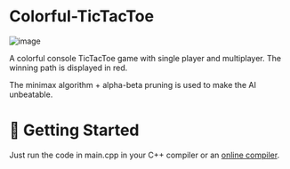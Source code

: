 # Colorful-TicTacToe
![image](https://user-images.githubusercontent.com/65414576/155281497-ec19e859-4624-4e66-a1f9-0d7c0dc8f479.png)

A colorful console TicTacToe game with single player and multiplayer. The winning path is displayed in red.

The minimax algorithm + alpha-beta pruning is used to make the AI unbeatable.

# 🚀 Getting Started #
Just run the code in main.cpp in your C++ compiler or an [online compiler](https://www.onlinegdb.com/online_c++_compiler). 
